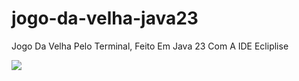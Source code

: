 # jogo-da-velha-java23

<p>
  Jogo Da Velha Pelo Terminal, Feito Em Java 23 Com A IDE Ecliplise
</p>

<img src="/assets/imgs/Screenshot from 2025-03-28 09-56-21.png"/>
